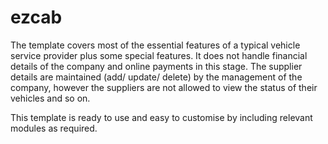 # ezcab
The template covers most of the essential features of a typical vehicle service provider plus some special features. It does not handle financial details of the company and online payments in this stage. The supplier details are maintained (add/ update/ delete) by the management of the company, however the suppliers are not allowed to view the status of their vehicles and so on.     

This template is ready to use and easy to customise by including relevant modules as required.
